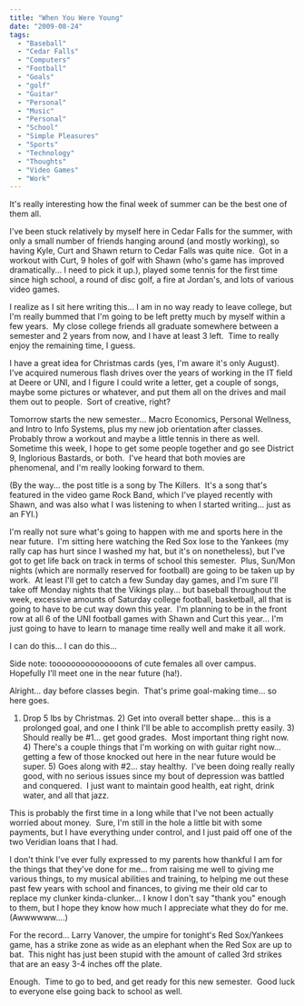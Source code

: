 ```yaml
---
title: "When You Were Young"
date: "2009-08-24"
tags:
  - "Baseball"
  - "Cedar Falls"
  - "Computers"
  - "Football"
  - "Goals"
  - "golf"
  - "Guitar"
  - "Personal"
  - "Music"
  - "Personal"
  - "School"
  - "Simple Pleasures"
  - "Sports"
  - "Technology"
  - "Thoughts"
  - "Video Games"
  - "Work"
---
```


It's really interesting how the final week of summer can be the best one of them all.

I've been stuck relatively by myself here in Cedar Falls for the summer, with only a small number of friends hanging around (and mostly working), so having Kyle, Curt and Shawn return to Cedar Falls was quite nice.  Got in a workout with Curt, 9 holes of golf with Shawn (who's game has improved dramatically... I need to pick it up.), played some tennis for the first time since high school, a round of disc golf, a fire at Jordan's, and lots of various video games.

I realize as I sit here writing this... I am in no way ready to leave college, but I'm really bummed that I'm going to be left pretty much by myself within a few years.  My close college friends all graduate somewhere between a semester and 2 years from now, and I have at least 3 left.  Time to really enjoy the remaining time, I guess.

I have a great idea for Christmas cards (yes, I'm aware it's only August).  I've acquired numerous flash drives over the years of working in the IT field at Deere or UNI, and I figure I could write a letter, get a couple of songs, maybe some pictures or whatever, and put them all on the drives and mail them out to people.  Sort of creative, right?

Tomorrow starts the new semester... Macro Economics, Personal Wellness, and Intro to Info Systems, plus my new job orientation after classes.  Probably throw a workout and maybe a little tennis in there as well.  Sometime this week, I hope to get some people together and go see District 9, Inglorious Bastards, or both.  I've heard that both movies are phenomenal, and I'm really looking forward to them.

(By the way... the post title is a song by The Killers.  It's a song that's featured in the video game Rock Band, which I've played recently with Shawn, and was also what I was listening to when I started writing... just as an FYI.)

I'm really not sure what's going to happen with me and sports here in the near future.  I'm sitting here watching the Red Sox lose to the Yankees (my rally cap has hurt since I washed my hat, but it's on nonetheless), but I've got to get life back on track in terms of school this semester.  Plus, Sun/Mon nights (which are normally reserved for football) are going to be taken up by work.  At least I'll get to catch a few Sunday day games, and I'm sure I'll take off Monday nights that the Vikings play... but baseball throughout the week, excessive amounts of Saturday college football, basketball, all that is going to have to be cut way down this year.  I'm planning to be in the front row at all 6 of the UNI football games with Shawn and Curt this year... I'm just going to have to learn to manage time really well and make it all work.

I can do this... I can do this...

Side note: tooooooooooooooons of cute females all over campus.  Hopefully I'll meet one in the near future (ha!).

Alright... day before classes begin.  That's prime goal-making time... so here goes.

1) Drop 5 lbs by Christmas. 2) Get into overall better shape... this is a prolonged goal, and one I think I'll be able to accomplish pretty easily. 3) Should really be #1... get good grades.  Most important thing right now. 4) There's a couple things that I'm working on with guitar right now... getting a few of those knocked out here in the near future would be super. 5) Goes along with #2... stay healthy.  I've been doing really really good, with no serious issues since my bout of depression was battled and conquered.  I just want to maintain good health, eat right, drink water, and all that jazz.

This is probably the first time in a long while that I've not been actually worried about money.  Sure, I'm still in the hole a little bit with some payments, but I have everything under control, and I just paid off one of the two Veridian loans that I had.

I don't think I've ever fully expressed to my parents how thankful I am for the things that they've done for me... from raising me well to giving me various things, to my musical abilities and training, to helping me out these past few years with school and finances, to giving me their old car to replace my clunker kinda-clunker... I know I don't say "thank you" enough to them, but I hope they know how much I appreciate what they do for me.  (Awwwwww....)

For the record... Larry Vanover, the umpire for tonight's Red Sox/Yankees game, has a strike zone as wide as an elephant when the Red Sox are up to bat.  This night has just been stupid with the amount of called 3rd strikes that are an easy 3-4 inches off the plate.

Enough.  Time to go to bed, and get ready for this new semester.  Good luck to everyone else going back to school as well.
